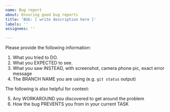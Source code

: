 ```yaml
---
name: Bug report
about: Ensuring good bug reports
title: 'BUG: [ write description here ]'
labels: ''
assignees: ''

---
```


Please provide the following information:

1. What you tried to DO.
2. What you EXPECTED to see.
3. What you saw INSTEAD, with screenshot, camera phone pic, exact error message
4. The BRANCH NAME you are using (e.g. `git status` output)

The following is also helpful for context:

5. Any WORKAROUND you discovered to get around the problem
6. How the bug PREVENTS you from in your current TASK
